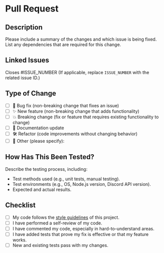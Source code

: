 # Pull Request

## Description

Please include a summary of the changes and which issue is being fixed.
List any dependencies that are required for this change.

## Linked Issues

Closes #ISSUE_NUMBER
(If applicable, replace `ISSUE_NUMBER` with the related issue ID.)

## Type of Change

- [ ] 🐛 Bug fix (non-breaking change that fixes an issue)
- [ ] ✨ New feature (non-breaking change that adds functionality)
- [ ] 💥 Breaking change (fix or feature that requires
      existing functionality to change)
- [ ] 📝 Documentation update
- [ ] 🛠️ Refactor (code improvements without changing behavior)
- [ ] 🔧 Other (please specify):

## How Has This Been Tested?

Describe the testing process, including:

- Test methods used (e.g., unit tests, manual testing).
- Test environments (e.g., OS, Node.js version, Discord API version).
- Expected and actual results.

## Checklist

- [ ] My code follows the [style guidelines](./styling.md) of this project.
- [ ] I have performed a self-review of my code.
- [ ] I have commented my code, especially in hard-to-understand areas.
- [ ] I have added tests that prove my fix is effective or that my feature works.
- [ ] New and existing tests pass with my changes.
